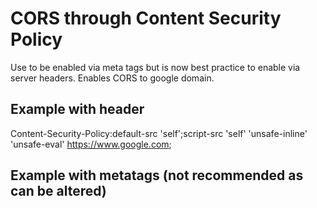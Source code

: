 # CORS through Content Security Policy

Use to be enabled via meta tags but is now best practice to enable via server headers. Enables CORS to google domain.

## Example with header
Content-Security-Policy:default-src 'self';script-src 'self' 'unsafe-inline' 'unsafe-eval' https://www.google.com; 

## Example with metatags (not recommended as can be altered)
<meta http-equiv="Content-Security-Policy" content="default-src https://www.google.com">
